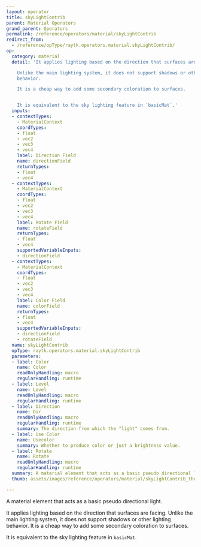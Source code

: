 ```yaml
---
layout: operator
title: skyLightContrib
parent: Material Operators
grand_parent: Operators
permalink: /reference/operators/material/skyLightContrib
redirect_from:
  - /reference/opType/raytk.operators.material.skyLightContrib/
op:
  category: material
  detail: 'It applies lighting based on the direction that surfaces are facing.

    Unlike the main lighting system, it does not support shadows or other lighting
    behavior.

    It is a cheap way to add some secondary coloration to surfaces.


    It is equivalent to the sky lighting feature in `basicMat`.'
  inputs:
  - contextTypes:
    - MaterialContext
    coordTypes:
    - float
    - vec2
    - vec3
    - vec4
    label: Direction Field
    name: directionField
    returnTypes:
    - float
    - vec4
  - contextTypes:
    - MaterialContext
    coordTypes:
    - float
    - vec2
    - vec3
    - vec4
    label: Rotate Field
    name: rotateField
    returnTypes:
    - float
    - vec4
    supportedVariableInputs:
    - directionField
  - contextTypes:
    - MaterialContext
    coordTypes:
    - float
    - vec2
    - vec3
    - vec4
    label: Color Field
    name: colorField
    returnTypes:
    - float
    - vec4
    supportedVariableInputs:
    - directionField
    - rotateField
  name: skyLightContrib
  opType: raytk.operators.material.skyLightContrib
  parameters:
  - label: Color
    name: Color
    readOnlyHandling: macro
    regularHandling: runtime
  - label: Level
    name: Level
    readOnlyHandling: macro
    regularHandling: runtime
  - label: Direction
    name: Dir
    readOnlyHandling: macro
    regularHandling: runtime
    summary: The direction from which the "light" comes from.
  - label: Use Color
    name: Usecolor
    summary: Whether to produce color or just a brightness value.
  - label: Rotate
    name: Rotate
    readOnlyHandling: macro
    regularHandling: runtime
  summary: A material element that acts as a basic pseudo directional light.
  thumb: assets/images/reference/operators/material/skyLightContrib_thumb.png

---
```



A material element that acts as a basic pseudo directional light.

It applies lighting based on the direction that surfaces are facing.
Unlike the main lighting system, it does not support shadows or other lighting behavior.
It is a cheap way to add some secondary coloration to surfaces.

It is equivalent to the sky lighting feature in `basicMat`.